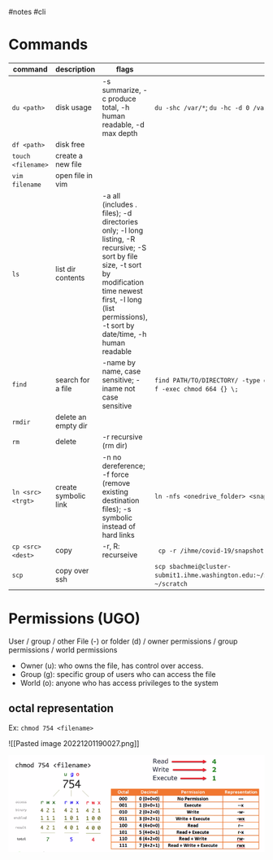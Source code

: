 #notes #cli 

# Commands
| command            | description          | flags                                                                                                                                                                                                               | example                                                                                                                |
| ------------------ | -------------------- | ------------------------------------------------------------------------------------------------------------------------------------------------------------------------------------------------------------------- | ---------------------------------------------------------------------------------------------------------------------- |
| `du <path>`        | disk usage           | -s summarize, -c produce total, -h human readable, -d max depth                                                                                                                                                     | `du -shc /var/*`; `du -hc -d 0 /var/* \| sort -rh \| head -5`                                                          |
| `df <path>`        | disk free            |                                                                                                                                                                                                                     |                                                                                                                        |
| `touch <filename>` | create a new file    |                                                                                                                                                                                                                     |                                                                                                                        |
| `vim filename`     | open file in vim     |                                                                                                                                                                                                                     |                                                                                                                        |
| `ls`               | list dir contents    | -a all (includes . files); -d directories only; -l long listing, -R recursive; -S sort by file size, -t sort by modification time newest first, -l long (list permissions), -t sort by date/time, -h human readable |                                                                                                                        |
| `find`             | search for a file    | -name by name, case sensitive; -iname not case sensitive                                                                                                                                                            | `find PATH/TO/DIRECTORY/ -type d -exec chmod 775 {} \;`; `find PATH/TO/DIRECTORY/ -type f -exec chmod 664 {} \;`       |
| `rmdir`            | delete an empty dir  |                                                                                                                                                                                                                     |                                                                                                                        |
| `rm`               | delete               | -r recursive (rm dir)                                                                                                                                                                                               |                                                                                                                        |
| `ln <src> <trgt>`  | create symbolic link | -n no dereference; -f force (remove existing destination files); -s symbolic instead of hard links                                                                                                                  | `ln -nfs <onedrive_folder> <snapshot_folder>/covid_onedrive`                                                           |
| `cp <src> <dest>`  | copy                 | -r, R: recurseive                                                                                                                                                                                                   | ` cp -r /ihme/covid-19/snapshot-data/best/covid_onedrive/ ~/scratch/snapshots/`                                        |
| `scp`              | copy over ssh        |                                                                                                                                                                                                                     | `scp sbachmei@cluster-submit1.ihme.washington.edu:~/scratch/deaths_cases_hospitalizations_2021_03_15.01.pdf ~/scratch` |


# Permissions (UGO)
User / group / other
File (-) or folder (d) / owner permissions / group permissions / world permissions
- Owner (u): who owns the file, has control over access. 
- Group (g): specific group of users who can access the file
- World (o): anyone who has access privileges to the system

## octal representation

Ex: `chmod 754 <filename>`

![[Pasted image 20221201190027.png]]
 
![](https://github.com/stevebachmeier/notes/blob/main/z_pictures/octal_representation.png)

